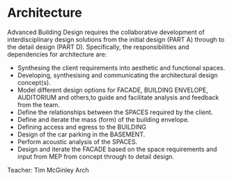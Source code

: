 # Architecture

Advanced Building Design requires the collaborative development of interdisciplinary design solutions from the initial design (PART A) through to the detail design (PART D). Specifically, the responsibilities and dependencies for architecture are:
* Synthesing the client requirements into aesthetic and functional spaces.
* Developing, synthesising and communicating the architectural design concept(s).
* Model different design options for FACADE, BUILDING ENVELOPE, AUDITORIUM and others,to guide and facilitate analysis and feedback from the team.
* Define the relationships between the SPACES required by the client.
* Define and iterate the mass (form) of the building envelope.
* Defining access and egress to the BUILDING
* Design of the car parking in the BASEMENT.
* Perform acoustic analysis of the SPACES.
* Design and iterate the FACADE based on the space requirements and input from MEP from concept through to detail design.


Teacher: Tim McGinley
Arch

